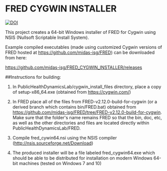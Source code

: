 # FRED CYGWIN INSTALLER
[![DOI](https://zenodo.org/badge/80568018.svg)](https://zenodo.org/badge/latestdoi/80568018)

This project creates a 64-bit Windows installer of FRED for Cygwin using NSIS (Nullsoft Scriptable Install System).

Example compiled executables (made using customized Cygwin versions of FRED hosted at https://github.com/midas-isg/FRED) can be downloaded from here:

https://github.com/midas-isg/FRED_CYGWIN_INSTALLER/releases

##Instructions for building:

1. In PublicHealthDynamicsLab/cygwin_install_files directory, place a copy of setup-x86_64.exe (obtained from https://cygwin.com/)

2. In FRED place all of the files from FRED-v2.12.0-build-for-cygwin (or a derived branch which contains bin/FRED.bat) obtained from https://github.com/midas-isg/FRED/tree/FRED-v2.12.0-build-for-cygwin. Make sure that the folder's name remains FRED so that the bin, doc, etc, as well as the other directories and files are located directly within PublicHealthDynamicsLab/FRED.

3. Compile fred_cywin64.nsi using the NSIS compiler (http://nsis.sourceforge.net/Download)

4. The produced installer will be a file labeled fred_cygwin64.exe which should be able to be distributed for installation on modern Windows 64-bit machines (tested on Windows 7 and 10)
